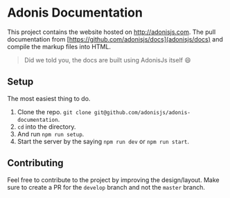 # Adonis Documentation

This project contains the website hosted on http://adonisjs.com. The pull documentation from [https://github.com/adonisjs/docs](adonisjs/docs) and compile the markup files into HTML.

> Did we told you, the docs are built using AdonisJs itself :smile:

## Setup
The most easiest thing to do.

1. Clone the repo. `git clone git@github.com/adonisjs/adonis-documentation`.
2. `cd` into the directory.
3. And run `npm run setup`.
4. Start the server by the saying `npm run dev` or `npm run start`.



## Contributing

Feel free to contribute to the project by improving the design/layout. Make sure to create a PR for the `develop` branch and not the `master` branch.
